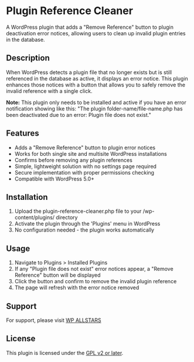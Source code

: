 # Plugin Reference Cleaner

A WordPress plugin that adds a "Remove Reference" button to plugin deactivation error notices, allowing users to clean up invalid plugin entries in the database.

## Description

When WordPress detects a plugin file that no longer exists but is still referenced in the database as active, it displays an error notice. This plugin enhances those notices with a button that allows you to safely remove the invalid reference with a single click.

**Note:** This plugin only needs to be installed and active if you have an error notification showing like this:
"The plugin folder-name/file-name.php has been deactivated due to an error: Plugin file does not exist."

## Features

* Adds a "Remove Reference" button to plugin error notices
* Works for both single site and multisite WordPress installations
* Confirms before removing any plugin references
* Simple, lightweight solution with no settings page required
* Secure implementation with proper permissions checking
* Compatible with WordPress 5.0+

## Installation

1. Upload the plugin-reference-cleaner.php file to your /wp-content/plugins/ directory
2. Activate the plugin through the 'Plugins' menu in WordPress
3. No configuration needed - the plugin works automatically

## Usage

1. Navigate to Plugins > Installed Plugins
2. If any "Plugin file does not exist" error notices appear, a "Remove Reference" button will be displayed
3. Click the button and confirm to remove the invalid plugin reference
4. The page will refresh with the error notice removed

## Support

For support, please visit [WP ALLSTARS](https://wpallstars.com)

## License

This plugin is licensed under the [GPL v2 or later](https://www.gnu.org/licenses/gpl-2.0.html). 